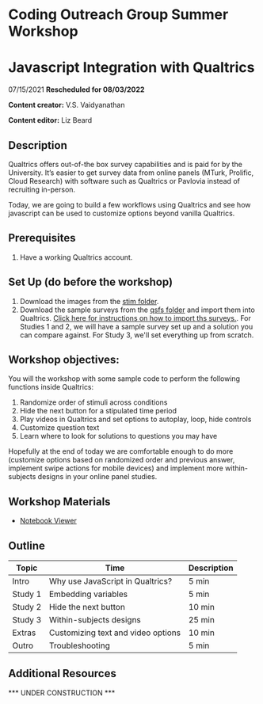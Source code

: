 # Coding Outreach Group Summer Workshop
# Javascript Integration with Qualtrics
07/15/2021 **Rescheduled for 08/03/2022**

__**Content creator:**__ V.S. Vaidyanathan

__**Content editor:**__ Liz Beard

## Description
Qualtrics offers out-of-the box survey capabilities and is paid for by the University. It’s easier to get survey data from online panels (MTurk, Prolific, Cloud Research) with software such as Qualtrics or Pavlovia instead of recruiting in-person.

Today, we are going to build a few workflows using Qualtrics and see how javascript can be used to customize options beyond vanilla Qualtrics.

## Prerequisites
1. Have a working Qualtrics account.

## Set Up (do before the workshop)
1. Download the images from the [stim folder](https://github.com/TU-Coding-Outreach-Group/cog_summer_workshops_2022/tree/main/javascript-qualtrics/stim).
2. Download the sample surveys from the [qsfs folder](https://github.com/TU-Coding-Outreach-Group/cog_summer_workshops_2022/tree/main/javascript-qualtrics/qsfs) and import them into Qualtrics. [Click here for instructions on how to import ths surveys.](https://www.qualtrics.com/support/survey-platform/survey-module/survey-tools/import-and-export-surveys/#ImportingASurvey). For Studies 1 and 2, we will have a sample survey set up and a solution you can compare against. For Study 3, we'll set everything up from scratch.
    
## Workshop objectives:
You will the workshop with some sample code to perform the following functions inside Qualtrics:

1.	Randomize order of stimuli across conditions
2.	Hide the next button for a stipulated time period
3.	Play videos in Qualtrics and set options to autoplay, loop, hide controls
4.	Customize question text 
5.	Learn where to look for solutions to questions you may have

Hopefully at the end of today we are comfortable enough to do more (customize options based on randomized order and previous answer, implement swipe actions for mobile devices) and implement more within-subjects designs in your online panel studies.

## Workshop Materials
- [Notebook Viewer](https://tu-coding-outreach-group.github.io/cog_summer_workshops_2022/javascript-qualtrics/index.html)

## Outline
| Topic | Time | Description |
| --- | --- | --- |
| Intro | Why use JavaScript in Qualtrics? | 5 min |
| Study 1 | Embedding variables | 5 min |
| Study 2 | Hide the next button | 10 min |
| Study 3 | Within-subjects designs | 25 min |
| Extras | Customizing text and video options | 10 min |
| Outro | Troubleshooting | 5 min |

## Additional Resources
*** UNDER CONSTRUCTION ***

